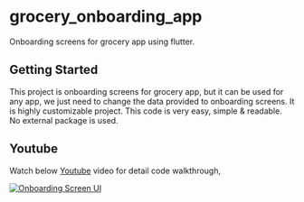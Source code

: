 # grocery_onboarding_app

Onboarding screens for grocery app using flutter.

## Getting Started

This project is onboarding screens for grocery app, but it can be used for any app, we just need to change the data provided to onboarding screens. It is highly customizable project. This code is very easy, simple & readable. No external package is used.

## Youtube

Watch below [Youtube](https://www.youtube.com/watch?v=mCPfzB5FjFo) video for detail code walkthrough,

[![Onboarding Screen UI](https://img.youtube.com/vi/mCPfzB5FjFo/0.jpg)](https://www.youtube.com/watch?v=mCPfzB5FjFo)
